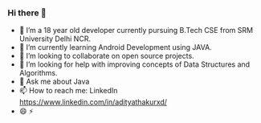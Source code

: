 ### Hi there 👋

- 🔭 I’m a 18 year old developer currently pursuing B.Tech CSE from SRM University Delhi NCR.
- 🌱 I’m currently learning Android Development using JAVA.
- 👯 I’m looking to collaborate on open source projects.
- 🤔 I’m looking for help with improving concepts of Data Structures and Algorithms.
- 💬 Ask me about Java
- 📫 How to reach me: LinkedIn https://www.linkedin.com/in/adityathakurxd/
- 😄 ⚡ 

